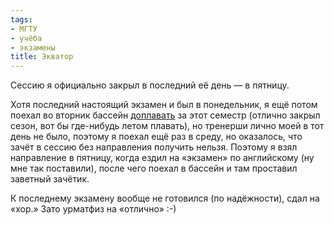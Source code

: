 ```yaml
---
tags:
- МГТУ
- учёба
- экзамены
title: Экватор
---
```


Сессию я официально закрыл в последний её день — в пятницу.

Хотя последний настоящий экзамен и был в понедельник, я ещё потом поехал
во вторник бассейн [доплавать][] за этот семестр (отлично закрыл сезон,
вот бы где-нибудь летом плавать), но тренерши лично моей в тот день не
было, поэтому я поехал ещё раз в среду, но оказалось, что зачёт в сессию
без направления получить нельзя. Поэтому я взял направление в пятницу,
когда ездил на «экзамен» по английскому (ну мне так поставили), после
чего поехал в бассейн и там проставил заветный зачётик.

К последнему экзамену вообще не готовился (по надёжности), сдал на
«хор.» Зато урматфиз на «отлично» :-)

  [доплавать]: http://dzhus.org/posts/2009-05-30-505.html
